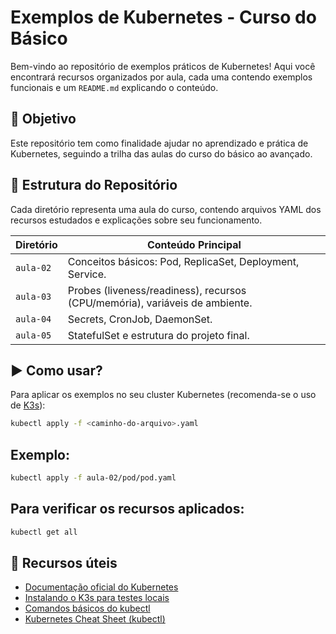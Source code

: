 # Exemplos de Kubernetes - Curso do Básico

Bem-vindo ao repositório de exemplos práticos de Kubernetes! Aqui você encontrará recursos organizados por aula, cada uma contendo exemplos funcionais e um `README.md` explicando o conteúdo.

## 🎯 Objetivo

Este repositório tem como finalidade ajudar no aprendizado e prática de Kubernetes, seguindo a trilha das aulas do curso do básico ao avançado.

## 📁 Estrutura do Repositório

Cada diretório representa uma aula do curso, contendo arquivos YAML dos recursos estudados e explicações sobre seu funcionamento.

| Diretório    | Conteúdo Principal                                                                 |
|--------------|-------------------------------------------------------------------------------------|
| `aula-02`    | Conceitos básicos: Pod, ReplicaSet, Deployment, Service.                           |
| `aula-03`    | Probes (liveness/readiness), recursos (CPU/memória), variáveis de ambiente.        |
| `aula-04`    | Secrets, CronJob, DaemonSet.                                                        |
| `aula-05`    | StatefulSet e estrutura do projeto final.                                           |

## ▶️ Como usar?

Para aplicar os exemplos no seu cluster Kubernetes (recomenda-se o uso de [K3s](https://docs.k3s.io/quick-start)):

```bash
kubectl apply -f <caminho-do-arquivo>.yaml
```

## Exemplo:

```bash
kubectl apply -f aula-02/pod/pod.yaml
```

## Para verificar os recursos aplicados:

```bash
kubectl get all
```

## 🔗 Recursos úteis

- [Documentação oficial do Kubernetes](https://kubernetes.io/docs/)
- [Instalando o K3s para testes locais](https://docs.k3s.io/quick-start)
- [Comandos básicos do kubectl](https://kubernetes.io/docs/reference/kubectl/)
- [Kubernetes Cheat Sheet (kubectl)](https://kubernetes.io/docs/reference/kubectl/cheatsheet/)